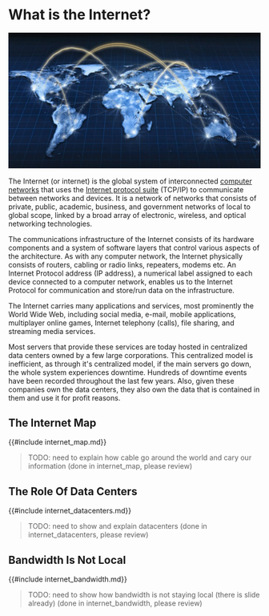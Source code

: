 # What is the Internet?

![](img/theinternet.jpg)

The Internet (or internet) is the global system of interconnected [computer networks](https://en.wikipedia.org/wiki/Computer_network) that uses the [Internet protocol suite](https://en.wikipedia.org/wiki/Internet_protocol_suite) (TCP/IP) to communicate between networks and devices. It is a network of networks that consists of private, public, academic, business, and government networks of local to global scope, linked by a broad array of electronic, wireless, and optical networking technologies. 

The communications infrastructure of the Internet consists of its hardware components and a system of software layers that control various aspects of the architecture. As with any computer network, the Internet physically consists of routers, cabling or radio links, repeaters, modems etc. An Internet Protocol address (IP address), a numerical label assigned to each device connected to a computer network, enables us to the Internet Protocol for communication and store/run data on the infrastructure.

The Internet carries many applications and services, most prominently the World Wide Web, including social media, e-mail, mobile applications, multiplayer online games, Internet telephony (calls), file sharing, and streaming media services.

Most servers that provide these services are today hosted in centralized data centers owned by a few large corporations. This centralized model is inefficient, as through it's centralized model, if the main servers go down, the whole system experiences downtime. Hundreds of downtime events have been recorded throughout the last few years. Also, given these companies own the data centers, they also own the data that is contained in them and use it for profit reasons. 

## The Internet Map

{{#include internet_map.md}}

>TODO: need to explain how cable go around the world and cary our information (done in internet_map, please review)

## The Role Of Data Centers

{{#include internet_datacenters.md}}

>TODO: need to show and explain datacenters (done in internet_datacenters, please review)

## Bandwidth Is Not Local

{{#include internet_bandwidth.md}}

>TODO: need to show how bandwidth is not staying local (there is slide already) (done in internet_bandwidth, please review)

